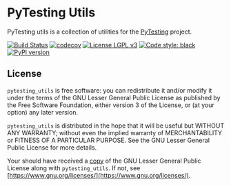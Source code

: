 # PyTesting Utils

PyTesting utils is a collection of utilities for the 
[PyTesting](https://github.com/pytesting) project.

[![Build Status](https://travis-ci.com/pytesting/utils.svg?branch=master)](https://travis-ci.com/pytesting/utils)
[![codecov](https://codecov.io/gh/pytesting/utils/branch/master/graph/badge.svg)](https://codecov.io/gh/pytesting/utils)
[![License LGPL v3](https://img.shields.io/badge/License-LGPL%20v3-blue.svg)](https://www.gnu.org/licenses/lgpl-3.0)
[![Code style: black](https://img.shields.io/badge/code%20style-black-000000.svg)](https://github.com/ambv/black)
[![PyPI version](https://badge.fury.io/py/pytesting-utils.svg)](https://badge.fury.io/py/pytesting-utils)

## License

`pytesting_utils` is free software: you can redistribute it and/or modify it
under the terms of the GNU Lesser General Public License as published by
the Free Software Foundation, either version 3 of the License, or
(at your option) any later version.

`pytesting_utils` is distributed in the hope that it will be useful but
WITHOUT ANY WARRANTY; without even the implied warranty of
MERCHANTABILITY or FITNESS OF A PARTICULAR PURPOSE.  See the
GNU Lesser General Public License for more details.

Your should have received a [copy](LICENSE.txt) of the
GNU Lesser General Public License
along with `pytesting_utils`.  If not, see
[https://www.gnu.org/licenses/](https://www.gnu.org/licenses/).
